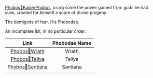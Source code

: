 [Phobos🔶KaiserPhobos](Phobos🔶KaiserPhobos.md), using some the power gained from gods he had slain, created for himself a score of divine progeny.

The demigods of fear. His Phobodae.

An incomplete list, in no particular order:

|                  Link                   | Phobodae Name |
|:---------------------------------------:|:-------------:|
|    [Phobos🔶Wrath](Phobos🔶Wrath.md)    |     Wrath     |
|   [Phobos🔶Tallya](Phobos🔶Tallya.md)   |    Tallya     |
| [Phobos🔶Santiana](Phobos🔶Santiana.md) |   Santiana    |
|                                         |               |
